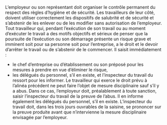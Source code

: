 L’employeur ou son représentant doit organiser le contrôle permanent du respect des règles d’hygiène et de sécurité.
Les travailleurs de leur côté, doivent utiliser correctement les dispositifs de salubrité et de sécurité et s’abstenir de les enlever ou de les modifier sans autorisation de l’employeur.
Tout travailleur qui, pendant l’exécution de son travail ou au moment d’exécuter le travail a des motifs objectifs et sérieux de penser que la poursuite de l’exécution ou son démarrage présente un risque grave et imminent soit pour sa personne soit pour l’entreprise, a le droit et le devoir d’arrêter le travail ou de s’abstenir de le commencer. Il saisit immédiatement :
- le chef d’entreprise ou d’établissement ou son préposé pour les mesures à prendre en vue d’éliminer le risque,
- les délégués du personnel, s’il en existe, et l’inspecteur du travail du ressort pour les informer.
Le travailleur qui exerce le droit prévu à l’alinéa précédent ne peut faire l’objet de mesure disciplinaire sauf s’il y a abus. Dans ce cas, l’employeur doit, préalablement à toute sanction, saisir l’inspecteur du travail de la preuve de l’abus. Il en informe également les délégués du personnel, s’il en existe. L’inspecteur du travail doit, dans les trois jours ouvrables de la saisine, se prononcer sur la preuve produite avant que n’intervienne la mesure disciplinaire envisagée par l’employeur.